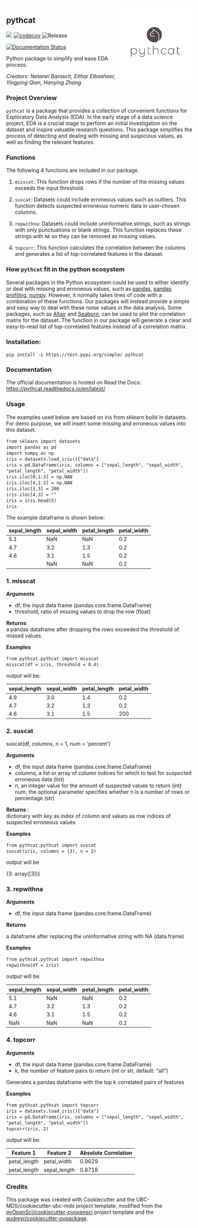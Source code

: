 <img src="img/python_logo.jpg" width="200" align = "right">

## pythcat 

![](https://github.com/UBC-MDS/pythcat/workflows/build/badge.svg) [![codecov](https://codecov.io/gh/UBC-MDS/pythcat/branch/master/graph/badge.svg)](https://codecov.io/gh/UBC-MDS/pythcat) ![Release](https://github.com/UBC-MDS/pythcat/workflows/Release/badge.svg)

[![Documentation Status](https://readthedocs.org/projects/pythcat/badge/?version=latest)](https://pythcat.readthedocs.io/en/latest/?badge=latest)

Python package to simplify and ease EDA process.

*Creators: Netanel Barasch, Eithar Elbasheer, Yingping Qian, Hanying Zhang*

### Project Overview
`pythcat` is a package that provides a collection of convenient functions for Exploratory Data Analysis (EDA). In the early stage of a data science project, EDA is a crucial stage to perform an initial investigation on the dataset and inspire valuable research questions. This package simplifies the process of detecting and dealing with missing and suspicious values, as well as finding the relevant features. 

### Functions
The following 4 functions are included in our package.

1. `misscat`: This function drops rows if the number of the missing values exceeds the input threshold.

2. `suscat`: Datasets could include erroneous values such as outliers. This function detects suspected erroneous numeric data in user-chosen columns.

3. `repwithna`: Datasets could include uninformative strings, such as strings with only punctuations or blank strings. This function replaces these strings with `NA` so they can be removed as missing values.
        
4. `topcorr`: This function calculates the correlation between the columns and generates a list of top-correlated features in the dataset. 

### How `pythcat` fit in the python ecosystem
Several packages in the Python ecosystem could be used to either identify or deal with missing and erroneous values, such as [pandas](https://pandas.pydata.org), [pandas profiling](https://github.com/pandas-profiling/pandas-profiling), [numpy](https://numpy.org). However, it normally takes lines of code with a combination of these functions. Our packages will instead provide a simple and easy way to deal with these noise values in the data analysis. Some packages, such as [Altair](https://altair-viz.github.io) and  [Seaborn](https://seaborn.pydata.org), can be used to plot the correlation matrix for the dataset. The function in our package will generate a clear and easy-to-read list of top-correlated features instead of a correlation matrix. 

### Installation:

```
pip install -i https://test.pypi.org/simple/ pythcat
```

### Documentation
The official documentation is hosted on Read the Docs: <https://pythcat.readthedocs.io/en/latest/>

### Usage

The examples used below are based on iris from sklearn build in datasets. For demo purpose, we will insert some missing and erroneous values into this dataset.

```
from sklearn import datasets
import pandas as pd
import numpy as np
iris = datasets.load_iris()["data"]
iris = pd.DataFrame(iris, columns = ["sepal_length", "sepal_width", "petal_length", "petal_width"])
iris.iloc[0,1:3] = np.NAN
iris.iloc[4,1:3] = np.NAN
iris.iloc[3,3] = 200
iris.iloc[4,3] = ""
iris = iris.head(5)
iris
```

The example dataframe is shown below:

|sepal_length|sepal_width|petal_length|petal_width|
|---|---|---|---|
|5.1|NaN |NaN |0.2|
|4.7 |3.2 |1.3 |0.2||
|4.6 |3.1|1.5|0.2|
||NaN|NaN|0.2|

### 1. misscat

**Arguments**

- df, the input data frame (pandas.core.frame.DataFrame)
- threshold, ratio of missing values to drop the row (float)

**Returns**:  
 a pandas dataframe after dropping the rows exceeded the threshold of missed values.

**Examples**

```
from pythcat.pythcat import misscat
misscat(df = iris, threshold = 0.4)

```

output will be:

|sepal_length|sepal_width|petal_length|petal_width|
|---|---|---|---|
|4.9	|3.0	|1.4	|0.2|
|4.7	|3.2	|1.3	|0.2|
|4.6	|3.1	|1.5	|200|



### 2. suscat

suscat(df, columns, n = 1, num = ‘percent’)

**Arguments**

- df, the input data frame (pandas.core.frame.DataFrame)
- columns, a list or array of column indices for which to test for suspected erroneous data (list)
- n, an integer value for the amount of suspected values to return (int)
num, the optional parameter specifies whether n is a number of rows or percentage (str)

**Returns** :  
dictionary with key as index of column and values as row indices of suspected erroneous values

**Examples**

```
from pythcat.pythcat import suscat
suscat(iris, columns = [3], n = 2)
```
output will be

{3: array([3])}

### 3. repwithna

**Arguments**

- df, the input data frame (pandas.core.frame.DataFrame)

**Returns**

a dataframe after replacing the uninformative string with NA (data.frame)

**Examples**

```
from pythcat.pythcat import repwithna
repwithna(df = iris)

```

output will be:

|sepal_length|sepal_width|petal_length|petal_width|
|---|---|---|---|
|5.1|NaN |NaN |0.2|
|4.7 |3.2 |1.3 |0.2||
|4.6 |3.1|1.5|0.2|
|NaN|NaN|NaN|0.2|

### 4. topcorr

**Arguments**

- df, the input data frame (pandas.core.frame.DataFrame)
- k, the number of feature pairs to return (int or str, default: “all”)

Generates a pandas dataframe with the top k correlated pairs of features

**Examples**

```
from pythcat.pythcat import topcorr
iris = datasets.load_iris()["data"]
iris = pd.DataFrame(iris, columns = ["sepal_length", "sepal_width", "petal_length", "petal_width"])
topcorr(iris, 2)
```

output will be:

|Feature 1|Feature 2|Absolute Correlation|
|---|---|---|
|petal_length |petal_width |0.9629|
|petal_length|sepal_length|0.8718|

### Credits
This package was created with Cookiecutter and the UBC-MDS/cookiecutter-ubc-mds project template, modified from the [pyOpenSci/cookiecutter-pyopensci](https://github.com/pyOpenSci/cookiecutter-pyopensci) project template and the [audreyr/cookiecutter-pypackage](https://github.com/audreyr/cookiecutter-pypackage).
